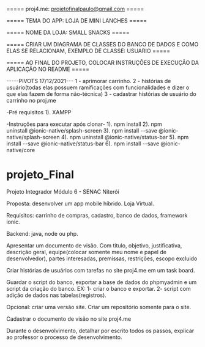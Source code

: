 
===== proj4.me: projetofinalpaulo@gmail.com =====

===== TEMA DO APP: LOJA DE MINI LANCHES =====

===== NOME DA LOJA: SMALL SNACKS =====

===== CRIAR UM DIAGRAMA DE CLASSES DO BANCO DE DADOS E COMO ELAS SE RELACIONAM, EXEMPLO DE CLASSE: USUARIO =====

===== AO FINAL DO PROJETO, COLOCAR INSTRUÇÕES DE EXECUÇÃO DA APLICAÇÃO NO README =====

-----PIVOTS 17/12/2021---
1 - aprimorar carrinho.
2 - histórias de usuário(todas elas possuem ramificações com funcionalidades e dizer o que elas fazem de forma não-técnica)
3 - cadastrar histórias de usuário do carrinho no proj.me



-Pré requisitos
      1). XAMPP

-Instruções para executar após clonar-
      1). npm install
      2). npm uninstall @ionic-native/splash-screen 
      3). npm install --save @ionic-native/splash-screen
      4). npm uninstall @ionic-native/status-bar
      5). npm install --save @ionic-native/status-bar
      6). npm install --save @ionic-native/core

# projeto_Final
Projeto Integrador Módulo 6 - SENAC Niterói

Proposta: desenvolver um app mobile híbrido. Loja Virtual.

Requisitos: carrinho de compras, cadastro, banco de dados, framework ionic.

Backend: java, node ou php.

  Apresentar um documento de visão.
  Com titulo, objetivo, justificativa, descrição geral, 
  equipe(colocar somente meu nome e papel de desenvolvedor), partes interesadas, premissas,
  restrições, escopo excluido

Criar histórias de usuários com tarefas no site proj4.me em um task board.

Guardar o script do banco, exportar a base de dados do phpmyadmin e um script da criação do banco.
  EX: 1- criar o banco e exportar.
      2- script com adição de dados nas tabelas(registros).

Opcional: criar uma versão site. Criar um repositório somente para o site.

Cadastrar o documento de visão no site proj4.me

Durante o desenvolvimento, detalhar por escrito todos os passos, explicar ao professor o processo de desenvolvimento.



